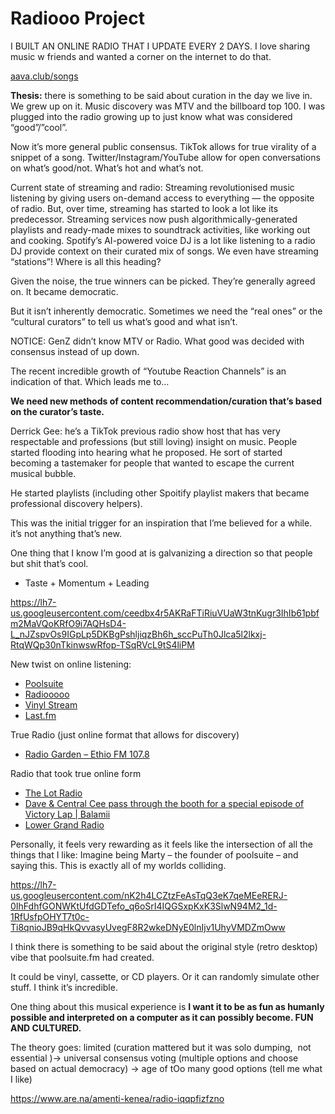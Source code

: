 # Radiooo Project
I BUILT AN ONLINE RADIO THAT I UPDATE EVERY 2 DAYS. I love sharing music w friends and wanted a corner on the internet to do that. 

[aava.club/songs](https://aava.club/songs)

**Thesis:** there is something to be said about curation in the day we live in. We grew up on it. Music discovery was MTV and the billboard top 100. I was plugged into the radio growing up to just know what was considered “good”/”cool”.

Now it’s more general public consensus. TikTok allows for true virality of a snippet of a song. Twitter/Instagram/YouTube allow for open conversations on what’s good/not. What’s hot and what’s not.

Current state of streaming and radio: Streaming revolutionised music listening by giving users on-demand access to everything — the opposite of radio. But, over time, streaming has started to look a lot like its predecessor. Streaming services now push algorithmically-generated playlists and ready-made mixes to soundtrack activities, like working out and cooking. Spotify’s AI-powered voice DJ is a lot like listening to a radio DJ provide context on their curated mix of songs. We even have streaming “stations”! Where is all this heading?

Given the noise, the true winners can be picked. They’re generally agreed on. It became democratic.

But it isn’t inherently democratic. Sometimes we need the “real ones” or the “cultural curators” to tell us what’s good and what isn’t.

NOTICE: GenZ didn’t know MTV or Radio. What good was decided with consensus instead of up down.

The recent incredible growth of “Youtube Reaction Channels” is an indication of that. Which leads me to…

**We need new methods of content recommendation/curation that’s based on the curator’s taste.** 

Derrick Gee: he’s a TikTok previous radio show host that has very respectable and professions (but still loving) insight on music. People started flooding into hearing what he proposed. He sort of started becoming a tastemaker for people that wanted to escape the current musical bubble.

He started playlists (including other Spoitify playlist makers that became professional discovery helpers).

This was the initial trigger for an inspiration that I’me believed for a while. it’s not anything that’s new.

One thing that I know I’m good at is galvanizing a direction so that people but shit that’s cool.

- Taste + Momentum + Leading

https://lh7-us.googleusercontent.com/ceedbx4r5AKRaFTiRiuVUaW3tnKugr3IhIb61pbfm2MaVQoKRfO9i7AQHsD4-L_nJZspvOs9IGpLp5DKBgPshljiqzBh6h_sccPuTh0Jlca5l2lkxj-RtqWQp30nTkinwswRfop-TSqRVcL9tS4liPM

New twist on online listening:

- [Poolsuite](https://poolsuite.net/)
- [Radiooooo](https://radiooooo.com/)
- [Vinyl Stream](https://danielpmarks.github.io/vinyl-stream/)
- [Last.fm](https://www.last.fm/dashboard)

True Radio (just online format that allows for discovery)

- [Radio Garden – Ethio FM 107.8](https://radio.garden/listen/ethio-fm-107-8/StmwUVGt)

Radio that took true online form

- [The Lot Radio](https://www.thelotradio.com/)
- [Dave & Central Cee pass through the booth for a special episode of Victory Lap | Balamii](https://www.balamii.com/editorial/dave-central-cee-pass-through-the-booth-for-a-special-episode-of-victory-lap)
- [Lower Grand Radio](https://www.lowergrandradio.com/)

Personally, it feels very rewarding as it feels like the intersection of all the things that I like: Imagine being Marty – the founder of poolsuite – and saying this. This is exactly all of my worlds colliding.

https://lh7-us.googleusercontent.com/nK2h4LCZtzFeAsTqQ3eK7qeMEeRERJ-0IhFdhfGONWKtUfdGDTefo_q6oSrI4IQGSxpKxK3SlwN94M2_1d-1RfUsfpOHYT7t0c-Ti8qnioJB9qHkQvvasyUvegF8R2wkeDNyE0lnIjv1UhyVMDZmOww

I think there is something to be said about the original style (retro desktop) vibe that poolsuite.fm had created.

It could be vinyl, cassette, or CD players. Or it can randomly simulate other stuff. I think it’s incredible.

One thing about this musical experience is **I want it to be as fun as humanly possible and interpreted on a computer as it can possibly become. FUN AND CULTURED.**

The theory goes: limited (curation mattered but it was solo dumping,  not essential )→ universal consensus voting (multiple options and choose based on actual democracy) → age of tOo many good options (tell me what I like)

https://www.are.na/amenti-kenea/radio-iqqpfizfzno